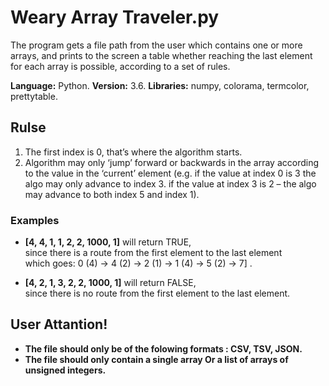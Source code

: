 # Weary Array Traveler.py
The program gets a file path from the user which contains one or more arrays, and prints to the screen a table whether reaching the last element for each array is possible, according to a set of rules.

**Language:** Python. **Version:** 3.6. **Libraries:** numpy, colorama, termcolor, prettytable.       

## Rulse
1. The first index is 0, that’s where the algorithm starts.
2. Algorithm may only ‘jump’ forward or backwards in the array according to the value in the ‘current’ element (e.g. if the value at index 0 is 3 the algo may only advance to index 3. if the value at index 3 is 2 – the algo may advance to both index 5 and index 1).

### Examples
* **[4, 4, 1, 1, 2, 2, 1000, 1]** will return TRUE,<br/>since there is a route from the first element to the last element<br/>which goes: 0 (4) → 4 (2) → 2 (1) → 1 (4) → 5 (2) → 7] .

* **[4, 2, 1, 3, 2, 2, 1000, 1]** will return FALSE,<br/>since there is no route from the first element to the last element.

## User Attantion!
* **The file should only be of the folowing formats : CSV, TSV, JSON.**
* **The file should only contain a single array Or a list of arrays of unsigned integers.**


